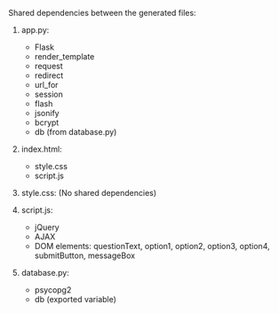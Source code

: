 Shared dependencies between the generated files:

1. app.py:
   - Flask
   - render_template
   - request
   - redirect
   - url_for
   - session
   - flash
   - jsonify
   - bcrypt
   - db (from database.py)

2. index.html:
   - style.css
   - script.js

3. style.css: (No shared dependencies)

4. script.js:
   - jQuery
   - AJAX
   - DOM elements: questionText, option1, option2, option3, option4, submitButton, messageBox

5. database.py:
   - psycopg2
   - db (exported variable)